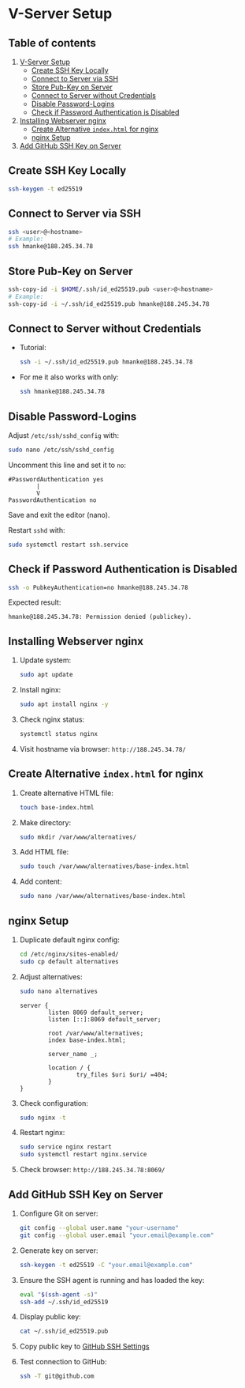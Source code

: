 # V-Server Setup

## Table of contents

1. [V-Server Setup](#v-server-setup)
   - [Create SSH Key Locally](#create-ssh-key-locally)
   - [Connect to Server via SSH](#connect-to-server-via-ssh)
   - [Store Pub-Key on Server](#store-pub-key-on-server)
   - [Connect to Server without Credentials](#connect-to-server-without-credentials)
   - [Disable Password-Logins](#disable-password-logins)
   - [Check if Password Authentication is Disabled](#check-if-password-authentication-is-disabled)
2. [Installing Webserver nginx](#installing-webserver-nginx)
   - [Create Alternative `index.html` for nginx](#create-alternative-indexhtml-for-nginx)
   - [nginx Setup](#nginx-setup)
4. [Add GitHub SSH Key on Server](#add-github-ssh-key-on-server)


## Create SSH Key Locally

```sh
ssh-keygen -t ed25519
```

## Connect to Server via SSH

```sh
ssh <user>@<hostname>
# Example:
ssh hmanke@188.245.34.78
```

## Store Pub-Key on Server

```sh
ssh-copy-id -i $HOME/.ssh/id_ed25519.pub <user>@<hostname>
# Example:
ssh-copy-id -i ~/.ssh/id_ed25519.pub hmanke@188.245.34.78
```

## Connect to Server without Credentials

- Tutorial:

  ```sh
  ssh -i ~/.ssh/id_ed25519.pub hmanke@188.245.34.78
  ```

- For me it also works with only:

  ```sh
  ssh hmanke@188.245.34.78
  ```

## Disable Password-Logins

Adjust `/etc/ssh/sshd_config` with:

```sh
sudo nano /etc/ssh/sshd_config
```

Uncomment this line and set it to `no`:

```plaintext
#PasswordAuthentication yes
        |
        V
PasswordAuthentication no
```

Save and exit the editor (nano).

Restart `sshd` with:

```sh
sudo systemctl restart ssh.service
```

## Check if Password Authentication is Disabled

```sh
ssh -o PubkeyAuthentication=no hmanke@188.245.34.78
```

Expected result:

```plaintext
hmanke@188.245.34.78: Permission denied (publickey).
```

## Installing Webserver nginx

1. Update system:

   ```sh
   sudo apt update
   ```

2. Install nginx:

   ```sh
   sudo apt install nginx -y
   ```

3. Check nginx status:

   ```sh
   systemctl status nginx
   ```

4. Visit hostname via browser: `http://188.245.34.78/`

## Create Alternative `index.html` for nginx

1. Create alternative HTML file:

   ```sh
   touch base-index.html
   ```

2. Make directory:

   ```sh
   sudo mkdir /var/www/alternatives/
   ```

3. Add HTML file:

   ```sh
   sudo touch /var/www/alternatives/base-index.html
   ```

4. Add content:

   ```sh
   sudo nano /var/www/alternatives/base-index.html
   ```

## nginx Setup

1. Duplicate default nginx config:

   ```sh
   cd /etc/nginx/sites-enabled/
   sudo cp default alternatives
   ```

2. Adjust alternatives:

   ```sh
   sudo nano alternatives
   ```

   ```nginx
   server {
           listen 8069 default_server;
           listen [::]:8069 default_server;
           
           root /var/www/alternatives;
           index base-index.html;

           server_name _;

           location / {
                   try_files $uri $uri/ =404;
           }
   }
   ```

3. Check configuration:

   ```sh
   sudo nginx -t
   ```

4. Restart nginx:

   ```sh
   sudo service nginx restart
   sudo systemctl restart nginx.service
   ```

5. Check browser: `http://188.245.34.78:8069/`

## Add GitHub SSH Key on Server

1. Configure Git on server:

   ```sh
   git config --global user.name "your-username"
   git config --global user.email "your.email@example.com"
   ```

2. Generate key on server:

   ```sh
   ssh-keygen -t ed25519 -C "your.email@example.com"
   ```

3. Ensure the SSH agent is running and has loaded the key:

   ```sh
   eval "$(ssh-agent -s)"
   ssh-add ~/.ssh/id_ed25519
   ```

4. Display public key:

   ```sh
   cat ~/.ssh/id_ed25519.pub
   ```

5. Copy public key to [GitHub SSH Settings](https://github.com/settings/ssh/new)

6. Test connection to GitHub:

   ```sh
   ssh -T git@github.com
   ```